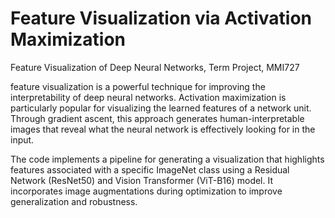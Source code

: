 # Feature Visualization via Activation Maximization
Feature Visualization of Deep Neural Networks, Term Project, MMI727

feature visualization is a powerful technique for improving the interpretability of deep neural networks. Activation maximization is particularly popular for visualizing the learned features of a network unit. Through gradient ascent, this approach generates human-interpretable images that reveal what the neural network is effectively looking for in the input.

The code implements a pipeline for generating a visualization that highlights features associated with a specific ImageNet class using a Residual Network (ResNet50) and Vision Transformer (ViT-B16) model. It incorporates image augmentations during optimization to improve generalization and robustness.
